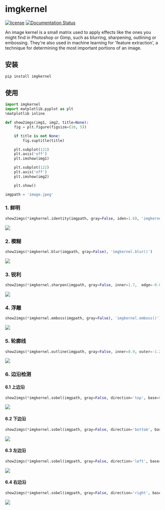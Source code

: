 # imgkernel

[![license](https://img.shields.io/github/license/kenblikylee/imgkernel)](https://github.com/kenblikylee/imgkernel/blob/master/LICENSE)
[![Documentation Status](https://readthedocs.org/projects/imgkernel/badge/?version=latest)](https://imgkernel.readthedocs.io/zh/latest/?badge=latest)

An image kernel is a small matrix used to apply effects like the ones you might find in Photoshop or Gimp, such as blurring, sharpening, outlining or embossing. They're also used in machine learning for 'feature extraction', a technique for determining the most important portions of an image. 

## 安装

``` sh
pip install imgkernel
```

## 使用


```python
import imgkernel
import matplotlib.pyplot as plt
%matplotlib inline

def show2imgs(img1, img2, title=None):
    fig = plt.figure(figsize=(10, 5))

    if title is not None:
        fig.suptitle(title)

    plt.subplot(121)
    plt.axis('off')
    plt.imshow(img1)

    plt.subplot(122)
    plt.axis('off')
    plt.imshow(img2)

    plt.show()

imgpath = 'image.jpeg'
```

### 1. 鲜明


```python
show2imgs(*imgkernel.identity(imgpath, gray=False, iden=1.6), 'imgkernel.identity()')
```

![](http://cdn.kenblog.top/imgkernel_identity.png)

### 2. 模糊


```python
show2imgs(*imgkernel.blur(imgpath, gray=False), 'imgkernel.blur()')
```

![](http://cdn.kenblog.top/imgkernel_blur.png)

### 3. 锐利


```python
show2imgs(*imgkernel.sharpen(imgpath, gray=False, inner=1.7,  edge=-0.08), 'imgkernel.sharpen()')
```

![](http://cdn.kenblog.top/imgkernel_sharpen.png)

### 4. 浮雕


```python
show2imgs(*imgkernel.emboss(imgpath, gray=False), 'imgkernel.emboss()')
```

![](http://cdn.kenblog.top/imgkernel_emboss.png)

### 5. 轮廓线


```python
show2imgs(*imgkernel.outline(imgpath, gray=False, inner=8.9, outer=-1.29), 'imgkernel.outline()')
```

![](http://cdn.kenblog.top/imgkernel_outline.png)

### 6. 边沿检测

#### 6.1 上边沿


```python
show2imgs(*imgkernel.sobel(imgpath, gray=False, direction='top', base=0.03), 'imgkernel.sobel(top)')
```

![](http://cdn.kenblog.top/imgkernel_sobel_top.png)

#### 6.2 下边沿


```python
show2imgs(*imgkernel.sobel(imgpath, gray=False, direction='bottom', base=0.03), 'imgkernel.sobel(bottom)')
```

![](http://cdn.kenblog.top/imgkernel_sobel_bottom.png)

#### 6.3 左边沿


```python
show2imgs(*imgkernel.sobel(imgpath, gray=False, direction='left', base=0.03), 'imgkernel.sobel(left)')
```

![](http://cdn.kenblog.top/imgkernel_sobel_left.png)

#### 6.4 右边沿


```python
show2imgs(*imgkernel.sobel(imgpath, gray=False, direction='right', base=0.03), 'imgkernel.sobel(right)')
```

![](http://cdn.kenblog.top/imgkernel_sobel_right.png)
